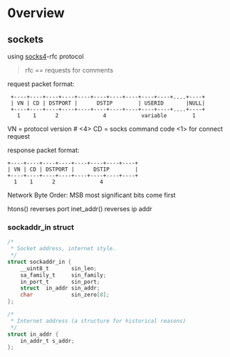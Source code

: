 # 0verview

## sockets

using [socks4](https://www.openssh.com/txt/socks4.protocol)-rfc protocol
>rfc == requests for comments

request packet format:

     +----+----+----+----+----+----+----+----+----+----+....+----+
     | VN | CD | DSTPORT |      DSTIP        | USERID       |NULL|
     +----+----+----+----+----+----+----+----+----+----+....+----+
       1    1      2              4           variable        1

   VN = protocol version # <4>
   CD = socks command code <1> for connect request

response packet format:

    +----+----+----+----+----+----+----+----+
    | VN | CD | DSTPORT |      DSTIP        |
    +----+----+----+----+----+----+----+----+
      1    1      2              4

Network Byte Order:
    MSB most significant bits come first

htons() reverses port
inet_addr() reverses ip addr

### sockaddr_in struct

```c
/*
 * Socket address, internet style.
 */
struct sockaddr_in {
	__uint8_t       sin_len;
	sa_family_t     sin_family;
	in_port_t       sin_port;
	struct  in_addr sin_addr;
	char            sin_zero[8];
};
```
```c
/*
 * Internet address (a structure for historical reasons)
 */
struct in_addr {
	in_addr_t s_addr;
};
```
